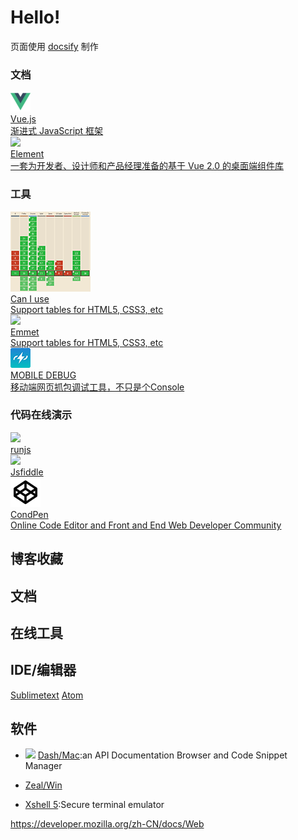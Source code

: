 # Hello!

页面使用 [docsify](https://docsify.js.org/#/zh-cn/) 制作

### 文档
<div class="homepage">
  <div class="card">
    <a href="https://cn.vuejs.org/" target="_blank">
      <img src="/image/logo/vue.png" />
      <div class="desc">
        <div class="name">Vue.js</div>
        <div class="info">渐进式 JavaScript 框架</div>
      </div>
    </a>
  </div>
  <div class="card">
    <a href="https://element.eleme.cn" target="_blank">
      <img src="/image/logo/element.ico" />
      <div class="desc">
        <div class="name">Element</div>
        <div class="info">一套为开发者、设计师和产品经理准备的基于 Vue 2.0 的桌面端组件库</div>
      </div>
    </a>
  </div>
</div>

### 工具
<div class="homepage">
  <div class="card">
    <a href="https://www.caniuse.com/" target="_blank">
      <img src="/image/logo/caniuse.png" />
      <div class="desc">
        <div class="name">Can I use</div>
        <div class="info">Support tables for HTML5, CSS3, etc</div>
      </div>
    </a>
  </div>
  <div class="card">
    <a href="https://docs.emmet.io/cheat-sheet/" target="_blank">
      <img src="/image/logo/emmet.ico" />
      <div class="desc">
        <div class="name">Emmet</div>
        <div class="info">Support tables for HTML5, CSS3, etc</div>
      </div>
    </a>
  </div>

  <div class="card">
    <a href="https://www.mobiledebug.com/" target="_blank">
      <img src="/image/logo/mobiledebug.png" />
      <div class="desc">
        <div class="name">MOBILE DEBUG</div>
        <div class="info">移动端网页抓包调试工具，不只是个Console</div>
      </div>
    </a>
  </div>
</div>

### 代码在线演示
<div class="homepage">
  <div class="card">
    <a href="https://runjs.cn/" target="_blank">
      <img src="https://runjs.cn/favicon.ico" />
      <div class="desc">
        <div class="name">runjs</div>
        <div class="info"></div>
      </div>
    </a>
  </div>
  <div class="card">
    <a href="https://jsfiddle.net/" target="_blank">
      <img src="https://jsfiddle.net/favicon.ico" />
      <div class="desc">
        <div class="name">Jsfiddle</div>
        <div class="info"></div>
      </div>
    </a>
  </div>
  <div class="card">
    <a href="https://codepen.io/" target="_blank">
      <img src="/image/logo/codepen.ico" />
      <div class="desc">
        <div class="name">CondPen</div>
        <div class="info">Online Code Editor and Front and End Web Developer Community</div>
      </div>
    </a>
  </div>
</div>

## 博客收藏

## 文档

## 在线工具

## IDE/编辑器

[Sublimetext](https://www.sublimetext.com/) [Atom](https://atom.io/)


## 软件
* ![](/image/logo/mobiledebug.ico) [Dash/Mac](https://kapeli.com/dash):an API Documentation Browser and Code Snippet Manager
* [Zeal/Win](https://zealdocs.org/)

* [Xshell 5](https://www.netsarang.com/products/xsh_overview.html):Secure terminal emulator

https://developer.mozilla.org/zh-CN/docs/Web